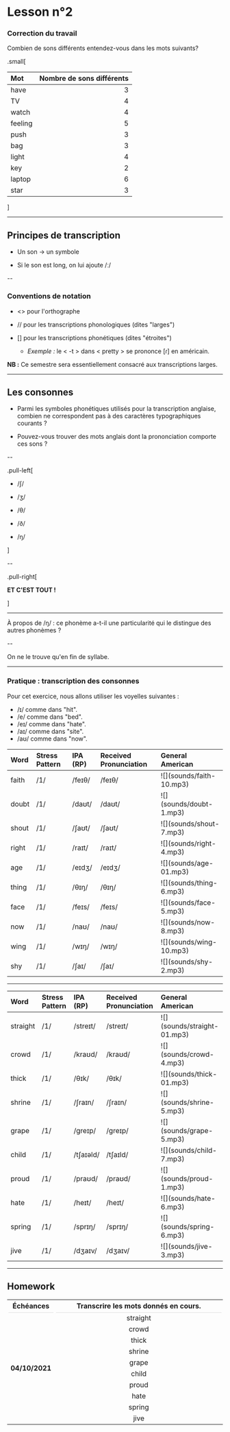 # Lesson n°2



### Correction du travail

Combien de sons différents entendez-vous dans les mots suivants?

.small[

<table class="table table-striped table-hover table-condensed table-responsive" style="margin-left: auto; margin-right: auto;">
 <thead>
  <tr>
   <th style="text-align:left;"> Mot </th>
   <th style="text-align:right;"> Nombre de sons différents </th>
  </tr>
 </thead>
<tbody>
  <tr>
   <td style="text-align:left;"> have </td>
   <td style="text-align:right;"> 3 </td>
  </tr>
  <tr>
   <td style="text-align:left;"> TV </td>
   <td style="text-align:right;"> 4 </td>
  </tr>
  <tr>
   <td style="text-align:left;"> watch </td>
   <td style="text-align:right;"> 4 </td>
  </tr>
  <tr>
   <td style="text-align:left;"> feeling </td>
   <td style="text-align:right;"> 5 </td>
  </tr>
  <tr>
   <td style="text-align:left;"> push </td>
   <td style="text-align:right;"> 3 </td>
  </tr>
  <tr>
   <td style="text-align:left;"> bag </td>
   <td style="text-align:right;"> 3 </td>
  </tr>
  <tr>
   <td style="text-align:left;"> light </td>
   <td style="text-align:right;"> 4 </td>
  </tr>
  <tr>
   <td style="text-align:left;"> key </td>
   <td style="text-align:right;"> 2 </td>
  </tr>
  <tr>
   <td style="text-align:left;"> laptop </td>
   <td style="text-align:right;"> 6 </td>
  </tr>
  <tr>
   <td style="text-align:left;"> star </td>
   <td style="text-align:right;"> 3 </td>
  </tr>
</tbody>
</table>

]
 
---

## Principes de transcription

* Un son  $\rightarrow$ un symbole

* Si le son est long, on lui ajoute /ː/

--

### Conventions de notation
 
* <> pour l'orthographe

* // pour les transcriptions phonologiques (dites "larges")

* [] pour les transcriptions phonétiques (dites "étroites")
  - *Exemple :* le < -t > dans < pretty > se prononce  [ɾ] en américain.

**NB :** Ce semestre sera essentiellement consacré aux transcriptions larges.

---

## Les consonnes

* Parmi les symboles phonétiques utilisés pour la transcription anglaise, combien ne correspondent pas à des caractères typographiques courants ?

* Pouvez-vous trouver des mots anglais dont la prononciation comporte ces sons ?

--

.pull-left[

* /ʃ/

* /ʒ/

* /θ/

* /ð/

* /ŋ/

]

--

.pull-right[

**ET C'EST TOUT !**

]

---

À propos de /ŋ/ : ce phonème a-t-il
une particularité qui le distingue des autres phonèmes ?

--

On ne le trouve qu'en fin de syllabe.

---

### Pratique : transcription des consonnes
 
Pour cet exercice, nous allons utiliser les voyelles suivantes :

*  /ɪ/ comme dans "hit".
*  /e/ comme dans "bed".
*  /eɪ/ comme dans "hate".
*  /aɪ/ comme dans "site".
*  /aʊ/ comme dans "now".

<table class="table table-striped table-hover table-condensed table-responsive" style="margin-left: auto; margin-right: auto;">
 <thead>
  <tr>
   <th style="text-align:left;"> Word </th>
   <th style="text-align:left;"> Stress Pattern </th>
   <th style="text-align:left;"> IPA (RP) </th>
   <th style="text-align:left;"> Received Pronunciation </th>
   <th style="text-align:left;"> General American </th>
  </tr>
 </thead>
<tbody>
  <tr>
   <td style="text-align:left;"> faith </td>
   <td style="text-align:left;"> /1/ </td>
   <td style="text-align:left;"> /feɪθ/ </td>
   <td style="text-align:left;"> /feɪθ/ </td>
   <td style="text-align:left;"> ![](sounds/faith-10.mp3) </td>
  </tr>
  <tr>
   <td style="text-align:left;"> doubt </td>
   <td style="text-align:left;"> /1/ </td>
   <td style="text-align:left;"> /daʊt/ </td>
   <td style="text-align:left;"> /daʊt/ </td>
   <td style="text-align:left;"> ![](sounds/doubt-1.mp3) </td>
  </tr>
  <tr>
   <td style="text-align:left;"> shout </td>
   <td style="text-align:left;"> /1/ </td>
   <td style="text-align:left;"> /ʃaʊt/ </td>
   <td style="text-align:left;"> /ʃaʊt/ </td>
   <td style="text-align:left;"> ![](sounds/shout-7.mp3) </td>
  </tr>
  <tr>
   <td style="text-align:left;"> right </td>
   <td style="text-align:left;"> /1/ </td>
   <td style="text-align:left;"> /raɪt/ </td>
   <td style="text-align:left;"> /raɪt/ </td>
   <td style="text-align:left;"> ![](sounds/right-4.mp3) </td>
  </tr>
  <tr>
   <td style="text-align:left;"> age </td>
   <td style="text-align:left;"> /1/ </td>
   <td style="text-align:left;"> /eɪdʒ/ </td>
   <td style="text-align:left;"> /eɪdʒ/ </td>
   <td style="text-align:left;"> ![](sounds/age-01.mp3) </td>
  </tr>
  <tr>
   <td style="text-align:left;"> thing </td>
   <td style="text-align:left;"> /1/ </td>
   <td style="text-align:left;"> /θɪŋ/ </td>
   <td style="text-align:left;"> /θɪŋ/ </td>
   <td style="text-align:left;"> ![](sounds/thing-6.mp3) </td>
  </tr>
  <tr>
   <td style="text-align:left;"> face </td>
   <td style="text-align:left;"> /1/ </td>
   <td style="text-align:left;"> /feɪs/ </td>
   <td style="text-align:left;"> /feɪs/ </td>
   <td style="text-align:left;"> ![](sounds/face-5.mp3) </td>
  </tr>
  <tr>
   <td style="text-align:left;"> now </td>
   <td style="text-align:left;"> /1/ </td>
   <td style="text-align:left;"> /naʊ/ </td>
   <td style="text-align:left;"> /naʊ/ </td>
   <td style="text-align:left;"> ![](sounds/now-8.mp3) </td>
  </tr>
  <tr>
   <td style="text-align:left;"> wing </td>
   <td style="text-align:left;"> /1/ </td>
   <td style="text-align:left;"> /wɪŋ/ </td>
   <td style="text-align:left;"> /wɪŋ/ </td>
   <td style="text-align:left;"> ![](sounds/wing-10.mp3) </td>
  </tr>
  <tr>
   <td style="text-align:left;"> shy </td>
   <td style="text-align:left;"> /1/ </td>
   <td style="text-align:left;"> /ʃaɪ/ </td>
   <td style="text-align:left;"> /ʃaɪ/ </td>
   <td style="text-align:left;"> ![](sounds/shy-2.mp3) </td>
  </tr>
</tbody>
</table>

---

<table class="table table-striped table-hover table-condensed table-responsive" style="margin-left: auto; margin-right: auto;">
 <thead>
  <tr>
   <th style="text-align:left;"> Word </th>
   <th style="text-align:left;"> Stress Pattern </th>
   <th style="text-align:left;"> IPA (RP) </th>
   <th style="text-align:left;"> Received Pronunciation </th>
   <th style="text-align:left;"> General American </th>
  </tr>
 </thead>
<tbody>
  <tr>
   <td style="text-align:left;"> straight </td>
   <td style="text-align:left;"> /1/ </td>
   <td style="text-align:left;"> /streɪt/ </td>
   <td style="text-align:left;"> /streɪt/ </td>
   <td style="text-align:left;"> ![](sounds/straight-01.mp3) </td>
  </tr>
  <tr>
   <td style="text-align:left;"> crowd </td>
   <td style="text-align:left;"> /1/ </td>
   <td style="text-align:left;"> /kraʊd/ </td>
   <td style="text-align:left;"> /kraʊd/ </td>
   <td style="text-align:left;"> ![](sounds/crowd-4.mp3) </td>
  </tr>
  <tr>
   <td style="text-align:left;"> thick </td>
   <td style="text-align:left;"> /1/ </td>
   <td style="text-align:left;"> /θɪk/ </td>
   <td style="text-align:left;"> /θɪk/ </td>
   <td style="text-align:left;"> ![](sounds/thick-01.mp3) </td>
  </tr>
  <tr>
   <td style="text-align:left;"> shrine </td>
   <td style="text-align:left;"> /1/ </td>
   <td style="text-align:left;"> /ʃraɪn/ </td>
   <td style="text-align:left;"> /ʃraɪn/ </td>
   <td style="text-align:left;"> ![](sounds/shrine-5.mp3) </td>
  </tr>
  <tr>
   <td style="text-align:left;"> grape </td>
   <td style="text-align:left;"> /1/ </td>
   <td style="text-align:left;"> /greɪp/ </td>
   <td style="text-align:left;"> /greɪp/ </td>
   <td style="text-align:left;"> ![](sounds/grape-5.mp3) </td>
  </tr>
  <tr>
   <td style="text-align:left;"> child </td>
   <td style="text-align:left;"> /1/ </td>
   <td style="text-align:left;"> /tʃaɪəld/ </td>
   <td style="text-align:left;"> /tʃaɪld/ </td>
   <td style="text-align:left;"> ![](sounds/child-7.mp3) </td>
  </tr>
  <tr>
   <td style="text-align:left;"> proud </td>
   <td style="text-align:left;"> /1/ </td>
   <td style="text-align:left;"> /praʊd/ </td>
   <td style="text-align:left;"> /praʊd/ </td>
   <td style="text-align:left;"> ![](sounds/proud-1.mp3) </td>
  </tr>
  <tr>
   <td style="text-align:left;"> hate </td>
   <td style="text-align:left;"> /1/ </td>
   <td style="text-align:left;"> /heɪt/ </td>
   <td style="text-align:left;"> /heɪt/ </td>
   <td style="text-align:left;"> ![](sounds/hate-6.mp3) </td>
  </tr>
  <tr>
   <td style="text-align:left;"> spring </td>
   <td style="text-align:left;"> /1/ </td>
   <td style="text-align:left;"> /sprɪŋ/ </td>
   <td style="text-align:left;"> /sprɪŋ/ </td>
   <td style="text-align:left;"> ![](sounds/spring-6.mp3) </td>
  </tr>
  <tr>
   <td style="text-align:left;"> jive </td>
   <td style="text-align:left;"> /1/ </td>
   <td style="text-align:left;"> /dʒaɪv/ </td>
   <td style="text-align:left;"> /dʒaɪv/ </td>
   <td style="text-align:left;"> ![](sounds/jive-3.mp3) </td>
  </tr>
</tbody>
</table>

---

## Homework

<table class="table table-hover" style="margin-left: auto; margin-right: auto;">
<thead><tr>
<th style="border-bottom:hidden;padding-bottom:0; padding-left:3px;padding-right:3px;text-align: center; " colspan="1"><div style="border-bottom: 1px solid #ddd; padding-bottom: 5px; ">Échéances</div></th>
<th style="border-bottom:hidden;padding-bottom:0; padding-left:3px;padding-right:3px;text-align: center; " colspan="1"><div style="border-bottom: 1px solid #ddd; padding-bottom: 5px; ">Transcrire les mots donnés en cours.</div></th>
</tr></thead>
<tbody>
  <tr>
   <td style="text-align:center;width: 20%; font-weight: bold;vertical-align: middle !important;" rowspan="10"> 04/10/2021 </td>
   <td style="text-align:center;"> straight </td>
  </tr>
  <tr>
   
   <td style="text-align:center;"> crowd </td>
  </tr>
  <tr>
   
   <td style="text-align:center;"> thick </td>
  </tr>
  <tr>
   
   <td style="text-align:center;"> shrine </td>
  </tr>
  <tr>
   
   <td style="text-align:center;"> grape </td>
  </tr>
  <tr>
   
   <td style="text-align:center;"> child </td>
  </tr>
  <tr>
   
   <td style="text-align:center;"> proud </td>
  </tr>
  <tr>
   
   <td style="text-align:center;"> hate </td>
  </tr>
  <tr>
   
   <td style="text-align:center;"> spring </td>
  </tr>
  <tr>
   
   <td style="text-align:center;"> jive </td>
  </tr>
</tbody>
</table>
